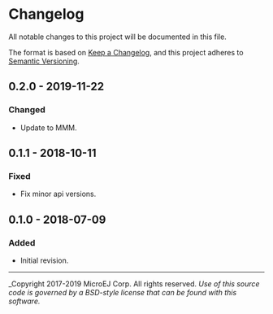 # Changelog

All notable changes to this project will be documented in this file.

The format is based on [Keep a Changelog](https://keepachangelog.com/en/1.0.0/),
and this project adheres to [Semantic Versioning](https://semver.org/spec/v2.0.0.html).

## 0.2.0 - 2019-11-22

### Changed

   - Update to MMM.

## 0.1.1 - 2018-10-11

### Fixed

   - Fix minor api versions.

## 0.1.0 - 2018-07-09

### Added

  - Initial revision.

---
_Copyright 2017-2019 MicroEJ Corp. All rights reserved. 
_Use of this source code is governed by a BSD-style license that can be found with this software._  